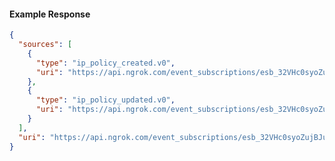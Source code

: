 <!-- Code generated for API Clients. DO NOT EDIT. -->

#### Example Response

```json
{
  "sources": [
    {
      "type": "ip_policy_created.v0",
      "uri": "https://api.ngrok.com/event_subscriptions/esb_32VHc0syoZujBJuhNnR1Xm2Ungy/sources/ip_policy_created.v0"
    },
    {
      "type": "ip_policy_updated.v0",
      "uri": "https://api.ngrok.com/event_subscriptions/esb_32VHc0syoZujBJuhNnR1Xm2Ungy/sources/ip_policy_updated.v0"
    }
  ],
  "uri": "https://api.ngrok.com/event_subscriptions/esb_32VHc0syoZujBJuhNnR1Xm2Ungy/sources"
}
```
